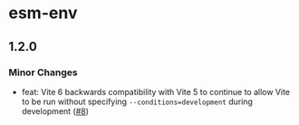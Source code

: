# esm-env

## 1.2.0

### Minor Changes

- feat: Vite 6 backwards compatibility with Vite 5 to continue to allow Vite to be run without specifying `--conditions=development` during development ([#8](https://github.com/benmccann/esm-env/pull/8))
